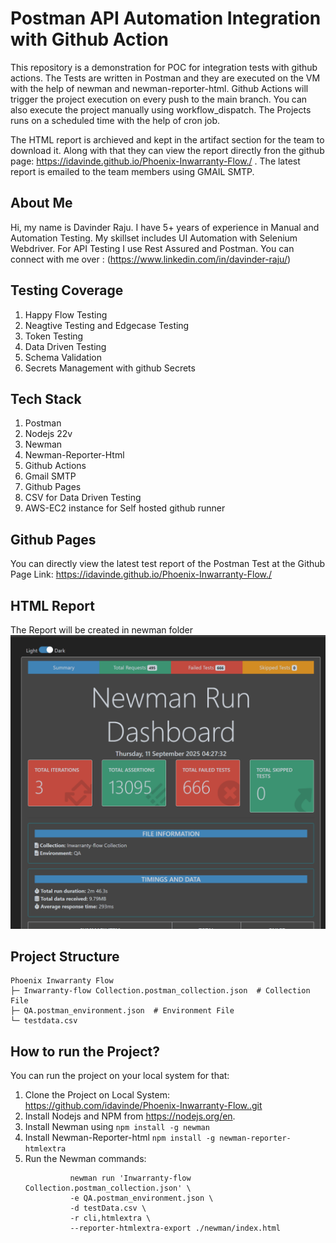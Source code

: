 # Postman API Automation Integration with Github Action #

This repository is a demonstration for POC for integration tests with github actions. The Tests are written in Postman and they are executed on the VM with the help of newman and newman-reporter-html. 
Github Actions will trigger the project execution on every push to the main branch. You can also execute the project manually using workflow_dispatch. The Projects runs on a scheduled time with the help of cron job.

The HTML report is archieved and kept in the artifact section for the team to download it. Along with that they can view the report directly fron the github page: https://idavinde.github.io/Phoenix-Inwarranty-Flow./ .
The latest report is emailed to the team members using GMAIL SMTP.

## About Me ##
Hi, my name is Davinder Raju. I  have 5+ years of experience in Manual and Automation Testing. My skillset includes UI Automation with Selenium Webdriver. For API Testing I use Rest Assured and Postman.
You can connect with me over : (https://www.linkedin.com/in/davinder-raju/)

## Testing Coverage ##
1. Happy Flow Testing
2. Neagtive Testing and Edgecase Testing
3. Token Testing
4. Data Driven Testing
5. Schema Validation
6. Secrets Management with github Secrets

## Tech Stack ##
1. Postman
2. Nodejs 22v
3. Newman
4. Newman-Reporter-Html
5. Github Actions
6. Gmail SMTP
7. Github Pages
8. CSV for Data Driven Testing
9. AWS-EC2 instance for Self hosted github runner

## Github Pages ##
You can directly view the latest test report of the Postman Test at the Github Page Link: https://idavinde.github.io/Phoenix-Inwarranty-Flow./

## HTML Report ##

The Report will be created in newman folder
![Postman Report](https://github.com/idavinde/Phoenix-Inwarranty-Flow./blob/static-content/Html_Report.png)

## Project Structure ##

```
Phoenix Inwarranty Flow
├─ Inwarranty-flow Collection.postman_collection.json  # Collection File 
├─ QA.postman_environment.json  # Environment File
└─ testdata.csv
```

## How to run the Project? ##
You can run the project on your local system for that:
1. Clone the Project on Local System: https://github.com/idavinde/Phoenix-Inwarranty-Flow..git
2. Install Nodejs and NPM from https://nodejs.org/en.
3. Install Newman using ``` npm install -g newman ```
4. Install Newman-Reporter-html ``` npm install -g newman-reporter-htmlextra ```
5. Run the Newman commands:
    ```
              newman run 'Inwarranty-flow Collection.postman_collection.json' \  
              -e QA.postman_environment.json \
              -d testData.csv \
              -r cli,htmlextra \
              --reporter-htmlextra-export ./newman/index.html
   ```



